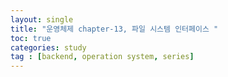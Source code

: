 ```yaml
---
layout: single
title: "운영체제 chapter-13, 파일 시스템 인터페이스 "
toc: true
categories: study
tag : [backend, operation system, series]
---
```


